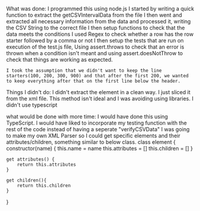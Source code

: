 What was done:
I programmed this using node.js
I started by writing a quick function to extract the getCSVIntervalData from the file
I then went and extracted all necessary information from the data and processed it, writing the CSV String to the correct file
I then setup functions to check that the data meets the conditions
I used Regex to check whether a row has the row starter followed by a comma or not
I then setup the tests that are run on execution of the test.js file, 
    Using assert.throws to check that an error is thrown when a condition isn't meant
    and using assert.doesNotThrow to check that things are working as expected.

    I took the assumption that we didn't want to keep the line starters(100, 200, 300, 900) and that after the first 200, we wanted to keep everything after that on the first line below the header. 

Things I didn't do:
I didn't extract the <CSVIntervalData> element in a clean way. I just sliced it from the xml file. This method isn't ideal and I was avoiding using libraries. 
I didn't use typescript

what would be done with more time:
I would have done this using TypeScript.
I would have liked to incorporate my testing function with the rest of the code instead of having a seperate "verifyCSVData"
I was going to make my own XML Parser so I could get specific elements and their attributes/children, something similar to below class.
class element {
    constructor(name) {
        this.name = name
        this.attributes = []
        this.children = []
    }

    get attributes() {
        return this.attributes
    }

    get children(){
        return this.children
    }
}